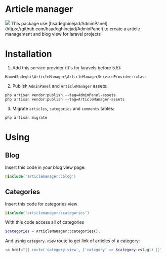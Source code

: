 # Article manager
<img src="https://travis-ci.org/hsadeghinejad/ArticleManager.svg?branch=master">
This package use [hsadeghinejad/AdminPanel](https://github.com/hsadeghinejad/AdminPanel) to create a article management and blog view for laravel projects

# Installation
1. Add this service provider (It's for laravels before 5.5):
```
HamedSadeghi\ArticleManager\ArticleManagerServiceProvider::class
```

2. Publish `AdminPanel` and `ArticleManager` assets:
```
php artisan vendor:publish --tag=AdminPanel-assets
php artisan vendor:publish --tag=ArticleManager-assets
```

3. Migrate `articles`, `categories` and `comments` tables:
```
php artisan migrate
```

# Using

## Blog
Insert this code in your blog view page:
```php
@include('articlemanager::blog')
```

## Categories
Insert this code for categories view
```php
@include('articlemanager::categories')
```

With this code access all of categories
```php
$categories = ArticleManager::categories();
```
And usnig `category.view` route to get link of articles of a category:
```php
<a href="{{ route('category.view', ['category' => $category->slug]) }}">$category->title</a>
